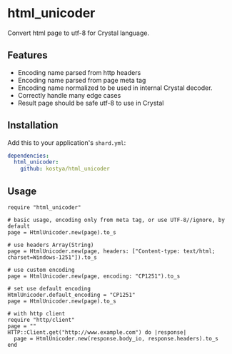 # html_unicoder

Convert html page to utf-8 for Crystal language.

## Features
* Encoding name parsed from http headers
* Encoding name parsed from page meta tag
* Encoding name normalized to be used in internal Crystal decoder.
* Correctly handle many edge cases
* Result page should be safe utf-8 to use in Crystal

## Installation


Add this to your application's `shard.yml`:

```yaml
dependencies:
  html_unicoder:
    github: kostya/html_unicoder
```


## Usage


```crystal
require "html_unicoder"

# basic usage, encoding only from meta tag, or use UTF-8//ignore, by default
page = HtmlUnicoder.new(page).to_s

# use headers Array(String)
page = HtmlUnicoder.new(page, headers: ["Content-type: text/html; charset=Windows-1251"]).to_s

# use custom encoding
page = HtmlUnicoder.new(page, encoding: "CP1251").to_s

# set use default encoding
HtmlUnicoder.default_encoding = "CP1251"
page = HtmlUnicoder.new(page).to_s

# with http client
require "http/client"
page = ""
HTTP::Client.get("http://www.example.com") do |response|
  page = HtmlUnicoder.new(response.body_io, response.headers).to_s
end

```
